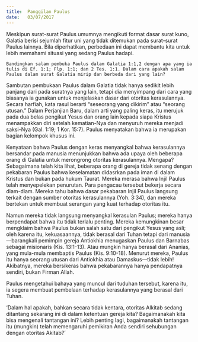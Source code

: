 ```yaml
---
title:  Panggilan Paulus
date:   03/07/2017
---
```


Meskipun surat-surat Paulus umumnya mengikuti format dasar surat kuno, Galatia berisi sejumlah fitur uni yang tidak ditemukan pada surat-surat Paulus lainnya. Bila diperhatikan, perbedaan ini dapat membantu kita untuk lebih memahami situasi yang sedang Paulus hadapi.

`Bandingkan salam pembuka Paulus dalam Galatia 1:1,2 dengan apa yang ia tulis di Ef. 1:1; Flp. 1:1; dan 2 Tes. 1:1. Dalam cara apakah salam Paulus dalam surat Galatia mirip dan berbeda dari yang lain?`

Sambutan pembukaan Paulus dalam Galatia tidak hanya sedikit lebih panjang dari pada suratnya yang lain, tetapi dia menyimpang dari cara yang biasanya ia gunakan untuk menjelaskan dasar dari otoritas kerasulannya. Secara harfiah, kata rasul berarti “seseorang yang dikirim” atau “seorang utusan.” Dalam Perjanjian Baru, dalam arti yang paling keras, itu merujuk pada dua belas pengikut Yesus dan orang lain kepada siapa Kristus menampakkan diri setelah kematian-Nya dan menyuruh mereka menjadi saksi-Nya (Gal. 1:19; 1 Kor. 15:7). Paulus menyatakan bahwa ia merupakan bagian kelompok khusus ini.

Kenyataan bahwa Paulus dengan keras menyangkal bahwa kerasulannya bersandar pada manusia menunjukkan bahwa ada upaya oleh beberapa orang di Galatia untuk merongrong otoritas kerasulannya. Mengapa? Sebagaimana telah kita lihat, beberapa orang di gereja tidak senang dengan pekabaran Paulus bahwa keselamatan didasrkan pada iman di dalam Kristus dan bukan pada hukum Taurat. Mereka merasa bahwa Injil Paulus telah menyepelekan penurutan. Para pengacau tersebut bekerja secara diam-diam. Mereka tahu bahwa dasar pekabaran Injil Paulus langsung terkait dengan sumber otoritas kerasulannya (Yoh. 3:34), dan mereka bertekan untuk membuat serangan yang kuat terhadap otoritas itu.

Namun mereka tidak langsung menyangkal kerasulan Paulus; mereka hanya berpendapat bahwa itu tidak terlalu penting. Mereka kemungkinan besar mengklaim bahwa Paulus bukan salah satu dari pengikut Yesus yang asli; oleh karena itu, kekuasaannya, tidak berasal dari Tuhan tetapi dari manusia—barangkali pemimpin gereja Antiokhia menugaskan Paulus dan Barnabas sebagai misionaris (Kis. 13:1-13). Atau mungkin hanya berasal dari Ananias, yang mula-mula membaptis Paulus (Kis. 9:10-18). Menurut mereka, Paulus itu hanya seorang utusan dari Antiokhia atau Damaskus—tidak lebih! Akibatnya, mereka bersikeras bahwa pekabarannya hanya pendapatnya sendiri, bukan Firman Allah.

Paulus mengetahui bahaya yang muncul dari tuduhan tersebut, karena itu, ia segera membuat pembelaan terhadap kerasulannya yang berasal dari Tuhan.

‘Dalam hal apakah, bahkan secara tidak kentara, otoritas Alkitab sedang ditantang sekarang ini di dalam ketentuan gereja kita? Bagaimanakah kita bisa mengenali tantangan ini? Lebih penting lagi, bagaimanakah tantangan itu (mungkin) telah memengaruhi pemikiran Anda sendiri sehubungan dengan otoritas Akitab?’
